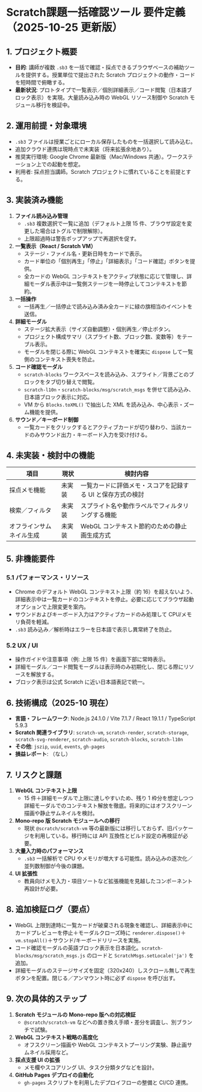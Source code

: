 # Scratch課題一括確認ツール 要件定義（2025-10-25 更新版）

## 1. プロジェクト概要
- **目的**: 講師が複数 `.sb3` を一括で確認・採点できるブラウザベースの補助ツールを提供する。授業単位で提出された Scratch プロジェクトの動作・コードを短時間で俯瞰する。
- **最新状況**: プロトタイプで一覧表示／個別詳細表示／コード閲覧（日本語ブロック表示）を実現。大量読み込み時の WebGL リソース制御や Scratch モジュール移行を検証中。

## 2. 運用前提・対象環境
- `.sb3` ファイルは授業ごとにローカル保存したものを一括選択して読み込む。
- 追加クラウド連携は現時点で未実装（将来拡張余地あり）。
- 推奨実行環境: Google Chrome 最新版（Mac/Windows 共通）。ワークステーション上での起動を想定。
- 利用者: 採点担当講師。Scratch プロジェクトに慣れていることを前提とする。

## 3. 実装済み機能
1. **ファイル読み込み管理**
   - `.sb3` 複数選択で一覧に追加（デフォルト上限 15 件、ブラウザ設定を変更した場合はトグルで制限解除）。
   - 上限超過時は警告ポップアップで再選択を促す。
2. **一覧表示（React / Scratch VM）**
   - ステージ・ファイル名・更新日時をカードで表示。
   - カード単位の「個別再生」「停止」「詳細表示」「コード確認」ボタンを提供。
   - 全カードの WebGL コンテキストをアクティブ状態に応じて管理し、詳細モーダル表示中は一覧側ステージを一時停止してコンテキストを節約。
3. **一括操作**
   - 一括再生／一括停止で読み込み済み全カードに緑の旗相当のイベントを送信。
4. **詳細モーダル**
   - ステージ拡大表示（サイズ自動調整）・個別再生／停止ボタン。
   - プロジェクト構成サマリ（スプライト数、ブロック数、変数等）をテーブル表示。
   - モーダルを閉じる際に WebGL コンテキストを確実に `dispose` して一覧側のコンテキスト喪失を防止。
5. **コード確認モーダル**
   - `scratch-blocks` ワークスペースを読み込み、スプライト／背景ごとのブロックをタブ切り替えで閲覧。
   - `scratch-l10n`・`scratch-blocks/msg/scratch_msgs` を併せて読み込み、日本語ブロック表示に対応。
   - VM から `Blocks.toXML()` で抽出した XML を読み込み、中心表示・ズーム機能を提供。
6. **サウンド／キーボード制御**
   - 一覧カードをクリックするとアクティブカードが切り替わり、当該カードのみサウンド出力・キーボード入力を受け付ける。

## 4. 未実装・検討中の機能
| 項目 | 現状 | 検討内容 |
| --- | --- | --- |
| 採点メモ機能 | 未実装 | 一覧カードに評価メモ・スコアを記録する UI と保存方式の検討 |
| 検索／フィルタ | 未実装 | スプライト名や動作ラベルでフィルタリングする機能 |
| オフラインサムネイル生成 | 未実装 | WebGL コンテキスト節約のための静止画生成方式 |

## 5. 非機能要件
### 5.1 パフォーマンス・リソース
- Chrome のデフォルト WebGL コンテキスト上限（約 16）を超えないよう、詳細表示中は一覧カードのコンテキストを停止。必要に応じてブラウザ起動オプションで上限変更を案内。
- サウンドおよびキーボード入力はアクティブカードのみ処理して CPU/メモリ負荷を軽減。
- `.sb3` 読み込み／解析時はエラーを日本語で表示し異常終了を防止。

### 5.2 UX / UI
- 操作ガイドや注意事項（例: 上限 15 件）を画面下部に常時表示。
- 詳細モーダル／コード閲覧モーダルは表示時のみ初期化し、閉じる際にリソースを解放する。
- ブロック表示は公式 Scratch に近い日本語表記で統一。

## 6. 技術構成（2025-10 現在）
- **言語・フレームワーク**: Node.js 24.1.0 / Vite 7.1.7 / React 19.1.1 / TypeScript 5.9.3
- **Scratch 関連ライブラリ**: `scratch-vm`, `scratch-render`, `scratch-storage`, `scratch-svg-renderer`, `scratch-audio`, `scratch-blocks`, `scratch-l10n`
- **その他**: `jszip`, `uuid`, `events`, `gh-pages`
- **損益レポート**: （なし）

## 7. リスクと課題
1. **WebGL コンテキスト上限**  
   - 15 件＋詳細モーダルで上限に達しやすいため、残り 1 枠分を想定しつつ詳細モーダルでのコンテキスト解放を徹底。将来的にはオフスクリーン描画や静止サムネイルを検討。
2. **Mono-repo 版 Scratch モジュールへの移行**  
   - 現状 `@scratch/scratch-vm` 等の最新版には移行しておらず、旧パッケージを利用している。移行時には API 互換性とビルド設定の再検証が必要。
3. **大量入力時のパフォーマンス**  
   - `.sb3` 一括解析で CPU やメモリが増大する可能性。読み込みの逐次化／並列数制御が今後の課題。
4. **UI 拡張性**  
   - 教員向けメモ入力・項目ソートなど拡張機能を見越したコンポーネント再設計が必要。

## 8. 追加検証ログ（要点）
- WebGL 上限到達時に一覧カードが破棄される現象を確認し、詳細表示中にカードプレビューを停止＋モーダルクローズ時に `renderer.dispose()`＋`vm.stopAll()`＋サウンド/キーボードリリースを実施。
- コード確認モーダルの英語ブロック表示を日本語化。`scratch-blocks/msg/scratch_msgs.js` のロードと `ScratchMsgs.setLocale('ja')` を追加。
- 詳細モーダルのステージサイズを固定（320x240）しスクロール無しで再生ボタンを配置。閉じる／アンマウント時に必ず `dispose` を呼び出す。

## 9. 次の具体的ステップ
1. **Scratch モジュールの Mono-repo 版への対応検証**  
   - `@scratch/scratch-vm` などへの置き換え手順・差分を調査し、別ブランチで試験。
2. **WebGL コンテキスト戦略の高度化**  
   - オフスクリーン描画や WebGL コンテキストプーリング実験、静止画サムネイル採用など。
3. **採点支援 UI の拡張**  
   - メモ欄やスコアリング UI、タスク分類タグなどを設計。
4. **GitHub Pages デプロイの自動化**  
   - `gh-pages` スクリプトを利用したデプロイフローの整備と CI/CD 連携。
